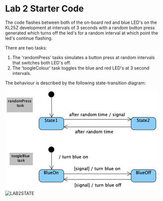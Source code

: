 # Lab 2 Starter Code

The code flashes between both of the on-board red and blue LED's on the KL25Z development at intervals of 3 seconds with a random button press generated which turns off the led's for a random interval at which point the led's continue flashing. 

There are two tasks:

  1. The 'randomPress' tasks simulates a button press at random intervals that switches both LED's off.
  1. The 'toogleColour' task toggles the blue and red LED's at 3 second intervals.

The behaviour is described by the following state-transition diagram:  

![state transition models of the tasks in lab 2](stm.png)
<img width="534" alt="LAB2STATE" src="https://media.github.research.its.qmul.ac.uk/user/2315/files/3cc41b80-10a7-11eb-9c44-448f1497c438">
